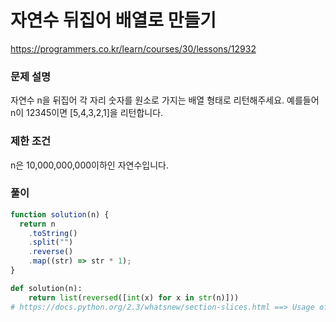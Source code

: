 # 자연수 뒤집어 배열로 만들기

https://programmers.co.kr/learn/courses/30/lessons/12932

### 문제 설명

자연수 n을 뒤집어 각 자리 숫자를 원소로 가지는 배열 형태로 리턴해주세요. 예를들어 n이 12345이면 [5,4,3,2,1]을 리턴합니다.

### 제한 조건

n은 10,000,000,000이하인 자연수입니다.

### 풀이

```js
function solution(n) {
  return n
    .toString()
    .split("")
    .reverse()
    .map((str) => str * 1);
}
```

```py
def solution(n):
    return list(reversed([int(x) for x in str(n)]))
# https://docs.python.org/2.3/whatsnew/section-slices.html ==> Usage of [::-1])
```
